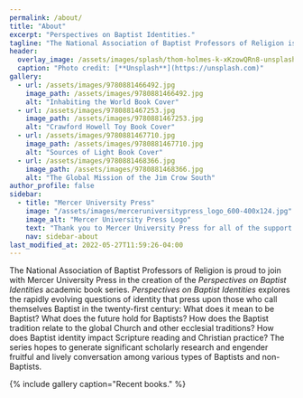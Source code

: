 ```yaml
---
permalink: /about/
title: "About"
excerpt: "Perspectives on Baptist Identities."
tagline: "The National Association of Baptist Professors of Religion is proud to collaborate with Mercer University Press."
header:
  overlay_image: /assets/images/splash/thom-holmes-k-xKzowQRn8-unsplash.jpg
  caption: "Photo credit: [**Unsplash**](https://unsplash.com)"
gallery:
  - url: /assets/images/9780881466492.jpg
    image_path: /assets/images/9780881466492.jpg
    alt: "Inhabiting the World Book Cover"
  - url: /assets/images/9780881467253.jpg
    image_path: /assets/images/9780881467253.jpg
    alt: "Crawford Howell Toy Book Cover"
  - url: /assets/images/9780881467710.jpg
    image_path: /assets/images/9780881467710.jpg
    alt: "Sources of Light Book Cover"
  - url: /assets/images/9780881468366.jpg
    image_path: /assets/images/9780881468366.jpg
    alt: "The Global Mission of the Jim Crow South"
author_profile: false
sidebar:
  - title: "Mercer University Press"
    image: "/assets/images/merceruniversitypress_logo_600-400x124.jpg"
    image_alt: "Mercer University Press Logo"
    text: "Thank you to Mercer University Press for all of the support."
    nav: sidebar-about
last_modified_at: 2022-05-27T11:59:26-04:00
---
```


The National Association of Baptist Professors of Religion is proud to join with Mercer University Press in the creation of the *Perspectives on Baptist Identities* academic book series. *Perspectives on Baptist Identities* explores the rapidly evolving questions of identity that press upon those who call themselves Baptist in the twenty-first century: What does it mean to be Baptist? What does the future hold for Baptists? How does the Baptist tradition relate to the global Church and other ecclesial traditions? How does Baptist identity impact Scripture reading and Christian practice? The series hopes to generate significant scholarly research and engender fruitful and lively conversation among various types of Baptists and non-Baptists.

{% include gallery caption="Recent books." %}